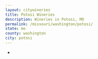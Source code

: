 ```yaml
---
layout: citywineries
title: Potosi Wineries
description: Wineries in Potosi, MO
permalink: /missouri/washington/potosi/
state: mo
county: washington
city: potosi
---
```

-
